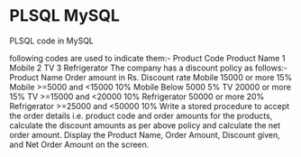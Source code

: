 # PLSQL MySQL
PLSQL code in MySQL 

following codes are used to indicate them:-
Product Code Product Name
1 Mobile
2 TV
3 Refrigerator
The company has a discount policy as follows:-
Product Name Order amount in Rs. Discount rate
Mobile 15000 or more 15%
Mobile >=5000 and <15000 10%
Mobile Below 5000 5%
TV 20000 or more 15%
TV >=15000 and <20000 10%
Refrigerator 50000 or more 20%
Refrigerator >=25000 and <50000 10%
Write a stored procedure to accept the order details i.e. product code and order amounts for the products,
calculate the discount amounts as per above policy and calculate the net order amount. Display the
Product Name, Order Amount, Discount given, and Net Order Amount on the screen.
